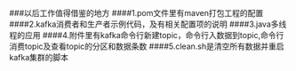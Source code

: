 ###以后工作值得借鉴的地方
####1.pom文件里有maven打包工程的配置
####2.kafka消费者和生产者示例代码，及有相关配置项的说明
####3.java多线程的应用
####4.附件里有kafka命令行新建topic，命令行入数据到topic,命令行消费topic及查看topic的分区和数据条数
####5.clean.sh是清空所有数据并重启kafka集群的脚本
